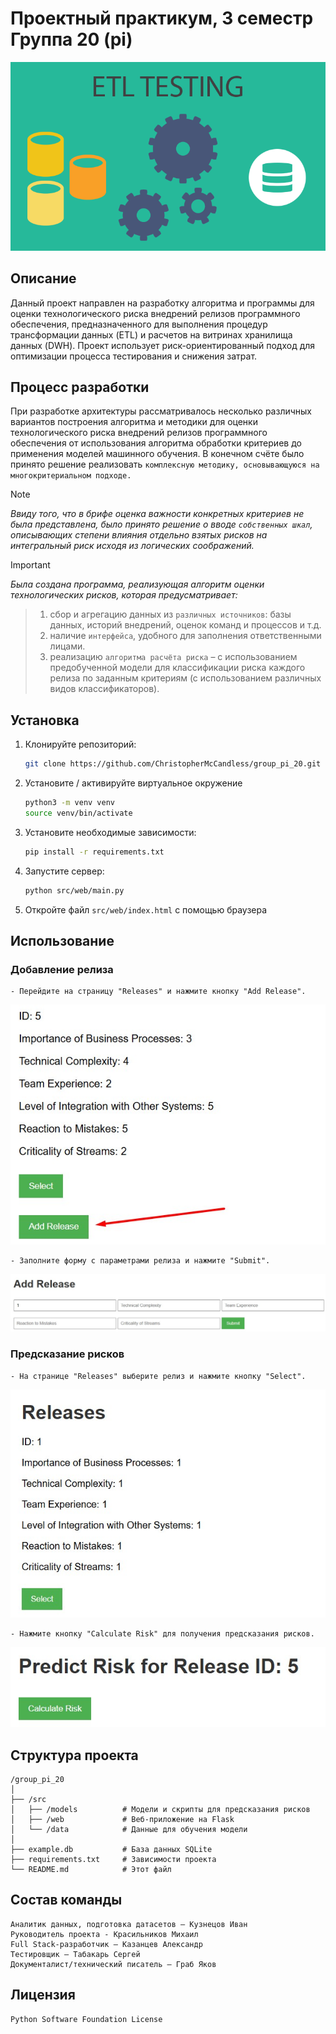 # Проектный практикум, 3 семестр Группа 20 (pi)

![Logotype](./src/models/data/ETL.png)
## Описание
Данный проект направлен на разработку алгоритма и программы для оценки технологического риска внедрений релизов программного обеспечения, предназначенного для выполнения процедур трансформации данных (ETL) и расчетов на витринах хранилища данных (DWH). Проект использует риск-ориентированный подход для оптимизации процесса тестирования и снижения затрат.

## Процесс разработки
При разработке архитектуры рассматривалось несколько различных вариантов построения алгоритма и методики для оценки технологического риска внедрений релизов программного обеспечения от использования алгоритма обработки критериев до применения моделей машинного обучения. В конечном счёте было принято решение реализовать `комплексную методику, основывающуюся на многокритериальном подходе.` 

> [!NOTE]
> *Ввиду того, что в брифе оценка важности конкретных критериев не была представлена, было принято решение о вводе `собственных шкал`, описывающих степени влияния отдельно взятых рисков на интегральный риск исходя из логических соображений.*


> [!IMPORTANT]
> *Была создана программа, реализующая алгоритм оценки технологических рисков, которая предусматривает:* 

> 1) сбор и агрегацию данных из `различных источников`: базы данных, историй внедрений, оценок команд и процессов и т.д.
> 2) наличие `интерфейса`, удобного для заполнения ответственными лицами.
> 3) реализацию `алгоритма расчёта риска` – с использованием предобученной модели для классификации риска каждого релиза по заданным критериям (с использованием различных видов классификаторов).

## Установка

1. Клонируйте репозиторий:
   ```bash
   git clone https://github.com/ChristopherMcCandless/group_pi_20.git
   ```
2. Установите / активируйте виртуальное окружение
    ```bash
    python3 -m venv venv
    source venv/bin/activate
    ```
3. Установите необходимые зависимости:
    ```bash
    pip install -r requirements.txt
    ```
4. Запустите сервер:
    ```bash
    python src/web/main.py
    ```
5. Откройте файл `src/web/index.html` с помощью браузера


## Использование

### Добавление релиза
    - Перейдите на страницу "Releases" и нажмите кнопку "Add Release".

![Add](./src/models/data/releases_add.jpg)

    - Заполните форму с параметрами релиза и нажмите "Submit".
![Add one](./src/models/data/releases_add_one.jpg)

### Предсказание рисков
    - На странице "Releases" выберите релиз и нажмите кнопку "Select".

![Releases](./src/models/data/releases.jpg)

    - Нажмите кнопку "Calculate Risk" для получения предсказания рисков.
![Calc](./src/models/data/calculate.jpg)

## Структура проекта
```
/group_pi_20
│
├── /src
│   ├── /models          # Модели и скрипты для предсказания рисков
│   ├── /web             # Веб-приложение на Flask
│   └── /data            # Данные для обучения модели
│
├── example.db           # База данных SQLite
├── requirements.txt     # Зависимости проекта
└── README.md            # Этот файл
```

## Состав команды
    Аналитик данных, подготовка датасетов – Кузнецов Иван
    Руководитель проекта - Красильников Михаил
    Full Stack-разработчик – Казанцев Александр
    Тестировщик – Табакарь Сергей
    Документалист/технический писатель – Граб Яков 

## Лицензия
    Python Software Foundation License
